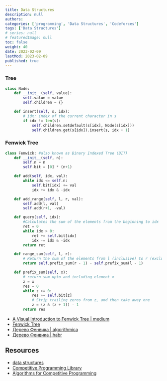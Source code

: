 ```yaml
---
title: Data Structures
description: null
authors:
categories: ['programming', 'Data Structures', 'Codeforces']
tags: ['Data Structures']
# series: null
# featuredImage: null
toc: false
weight: 40
date: 2023-02-09
lastMod: 2023-02-09
published: true
---
```



### Tree

```python
class Node:
    def __init__(self, value):
        self.value = value
        self.children = {}

    def insert(self, s, idx):
        # idx: index of the current character in s
        if idx != len(s):
            self.children.setdefault(s[idx], Node(s[idx]))
            self.children.get(s[idx]).insert(s, idx + 1)
```

### Fenwick Tree

```python
class Fenwick: #also known as Binary Indexed Tree (BIT)
    def __init__(self, n):
        self.n = n
        self.bit = [0] * (n+1)

    def add(self, idx, val):
        while idx <= self.n:
            self.bit[idx] += val
            idx += idx & -idx

    def add_range(self, l, r, val):
        self.add(l, val)
        self.add(r+1, -val)

    def query(self, idx):
        #Calculates the sum of the elements from the beginning to idx
        ret = 0
        while idx > 0:
            ret += self.bit[idx]
            idx -= idx & -idx
        return ret

    def range_sum(self, l, r):
        # Return the sum of the elements from l (inclusive) to r (exclusive)
        return self.prefix_sum(r - 1) - self.prefix_sum(l - 1)

    def prefix_sum(self, x):
        # return sum upto and including element x
        z = x
        res = 0
        while z >= 0:
            res += self.bit[z]
            # Strip trailing zeros from z, and then take away one
            z = (z & (z + 1)) - 1
        return res
```

- [A Visual Introduction to Fenwick Tree | medium](https://medium.com/carpanese/a-visual-introduction-to-fenwick-tree-89b82cac5b3c)
- [Fenwick Tree](https://cp-algorithms.com/data_structures/fenwick.html)
- [Дерево Фенвика | algorithmica](https://ru.algorithmica.org/cs/range-queries/fenwick/)
- [Дерево Фенвика | habr](https://habr.com/ru/post/112828/)

## Resources

- [data structures](https://github.com/OpenGenus/cosmos)
- [Competitive Programming Library](https://github.com/cheran-senthil/PyRival)
- [Algorithms for Competitive Programming](https://cp-algorithms.com/)

